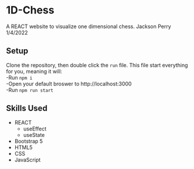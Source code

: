 # 1D-Chess

A REACT website to visualize one dimensional chess.
Jackson Perry 1/4/2022  

## Setup  
Clone the repository, then double click the `run` file. 
This file start everything for you, meaning it will:  
-Run `npm i`  
-Open your default broswer to http://localhost:3000  
-Run `npm run start`  
## Skills Used
- REACT
  - useEffect
  - useState
- Bootstrap 5
- HTML5
- CSS
- JavaScript